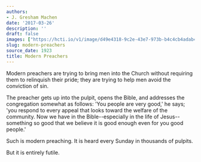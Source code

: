 ```yaml
---
authors:
- J. Gresham Machen
date: '2017-03-26'
description: ''
draft: false
images: ["https://hcti.io/v1/image/d49e4318-9c2e-43e7-973b-b4c4cb4adab4"]
slug: modern-preachers
source_date: 1923
title: Modern Preachers
---
```


Modern preachers are trying to bring men into the Church without requiring them to relinquish their pride; they are trying to help men avoid the conviction of sin.

The preacher gets up into the pulpit, opens the Bible, and addresses the congregation somewhat as follows: 'You people are very good,' he says; 'you respond to every appeal that looks toward the welfare of the community. Now we have in the Bible--especially in the life of Jesus--something so good that we believe it is good enough even for you good people.'

Such is modern preaching. It is heard every Sunday in thousands of pulpits.

But it is entirely futile.